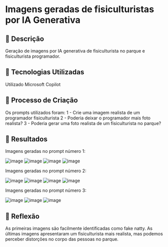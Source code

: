 # Imagens geradas de fisiculturistas por IA Generativa 

## 📒 Descrição
Geração de imagens por IA generativa de fisiculturista no parque e fisiculturista programador.

## 🤖 Tecnologias Utilizadas
Utilizado Microsoft Copilot

## 🧐 Processo de Criação
Os prompts utilizados foram:
1 - Crie uma imagem realista de um programador fisiculturista
2 - Poderia deixar o programador mais foto realista?
3 - Poderia gerar uma foto realista de um fisiculturista no parque?

## 🚀 Resultados
Imagens geradas no prompt número 1:

![image](https://github.com/user-attachments/assets/2594216e-eea1-4dea-a5ee-e8d028187175)
![image](https://github.com/user-attachments/assets/99bcca02-a0dd-4cb1-afe7-f8a45585f445)
![image](https://github.com/user-attachments/assets/a3f5d282-49ec-479c-babf-b33b9107bd07)
![image](https://github.com/user-attachments/assets/48dd0de0-66f8-45cf-aa5d-fb86634ca366)

Imagens geradas no prompt número 2:

![image](https://github.com/user-attachments/assets/a39b0489-1e8e-45b4-bdec-e48989d95fb8)
![image](https://github.com/user-attachments/assets/eb9c495f-9274-4aef-95c0-f54564de1311)
![image](https://github.com/user-attachments/assets/09a0c028-dfbc-44d8-9a56-67499eccaf2b)
![image](https://github.com/user-attachments/assets/6e8f3959-620f-417d-ae0a-9263aff83b6a)

Imagens geradas no prompt número 3:

![image](https://github.com/user-attachments/assets/d0a0ad66-de18-4bd2-957f-3f74c34c99c6)
![image](https://github.com/user-attachments/assets/378a65ab-ce29-4f9b-ac2d-3a8d3a1a6040)
![image](https://github.com/user-attachments/assets/03068c2a-608d-4d4a-bfae-4d7ff20e6c09)


## 💭 Reflexão
As primeiras imagens são facilmente identificadas como fake natty. As últimas imagens apresentaram um fisiculturista mais realista, mas podemos perceber distorções no corpo das pessoas no parque.


